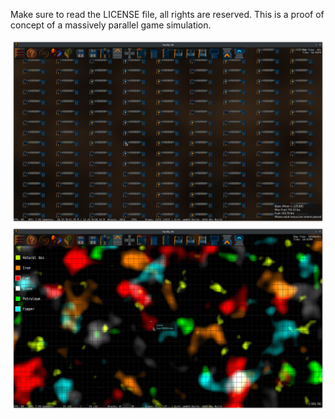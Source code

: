 Make sure to read the LICENSE file, all rights are reserved.
This is a proof of concept of a massively parallel game simulation.

![Screenshot](https://github.com/Distortions81/Facility38/blob/master/Screenshot_20250513_220307.png)
![Screenshot](https://github.com/Distortions81/Facility38/blob/master/Screenshot_20250513_220733.png)
